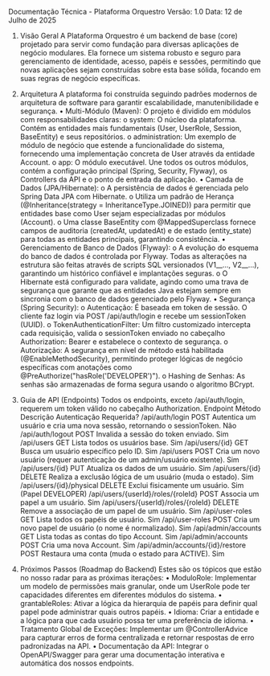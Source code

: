 Documentação Técnica - Plataforma Orquestro
Versão: 1.0 Data: 12 de Julho de 2025
1. Visão Geral
A Plataforma Orquestro é um backend de base (core) projetado para servir como fundação para diversas aplicações de negócio modulares. Ela fornece um sistema robusto e seguro para gerenciamento de identidade, acesso, papéis e sessões, permitindo que novas aplicações sejam construídas sobre esta base sólida, focando em suas regras de negócio específicas.
2. Arquitetura
A plataforma foi construída seguindo padrões modernos de arquitetura de software para garantir escalabilidade, manutenibilidade e segurança.
•	Multi-Módulo (Maven): O projeto é dividido em módulos com responsabilidades claras:
o	system: O núcleo da plataforma. Contém as entidades mais fundamentais (User, UserRole, Session, BaseEntity) e seus repositórios.
o	administration: Um exemplo de módulo de negócio que estende a funcionalidade do sistema, fornecendo uma implementação concreta de User através da entidade Account.
o	app: O módulo executável. Une todos os outros módulos, contém a configuração principal (Spring, Security, Flyway), os Controllers da API e o ponto de entrada da aplicação.
•	Camada de Dados (JPA/Hibernate):
o	A persistência de dados é gerenciada pelo Spring Data JPA com Hibernate.
o	Utiliza um padrão de Herança (@Inheritance(strategy = InheritanceType.JOINED)) para permitir que entidades base como User sejam especializadas por módulos (Account).
o	Uma classe BaseEntity com @MappedSuperclass fornece campos de auditoria (createdAt, updatedAt) e de estado (entity_state) para todas as entidades principais, garantindo consistência.
•	Gerenciamento de Banco de Dados (Flyway):
o	A evolução do esquema do banco de dados é controlada por Flyway. Todas as alterações na estrutura são feitas através de scripts SQL versionados (V1__..., V2__...), garantindo um histórico confiável e implantações seguras.
o	O Hibernate está configurado para validate, agindo como uma trava de segurança que garante que as entidades Java estejam sempre em sincronia com o banco de dados gerenciado pelo Flyway.
•	Segurança (Spring Security):
o	Autenticação: É baseada em token de sessão. O cliente faz login via POST /api/auth/login e recebe um sessionToken (UUID).
o	TokenAuthenticationFilter: Um filtro customizado intercepta cada requisição, valida o sessionToken enviado no cabeçalho Authorization: Bearer <token> e estabelece o contexto de segurança.
o	Autorização: A segurança em nível de método está habilitada (@EnableMethodSecurity), permitindo proteger lógicas de negócio específicas com anotações como @PreAuthorize("hasRole('DEVELOPER')").
o	Hashing de Senhas: As senhas são armazenadas de forma segura usando o algoritmo BCrypt.

3. Guia de API (Endpoints)
Todos os endpoints, exceto /api/auth/login, requerem um token válido no cabeçalho Authorization.
Endpoint	Método	Descrição	Autenticação Requerida?
/api/auth/login	POST	Autentica um usuário e cria uma nova sessão, retornando o sessionToken.	Não
/api/auth/logout	POST	Invalida a sessão do token enviado.	Sim
/api/users	GET	Lista todos os usuários base.	Sim
/api/users/{id}	GET	Busca um usuário específico pelo ID.	Sim
/api/users	POST	Cria um novo usuário (requer autenticação de um admin/usuário existente).	Sim
/api/users/{id}	PUT	Atualiza os dados de um usuário.	Sim
/api/users/{id}	DELETE	Realiza a exclusão lógica de um usuário (muda o estado).	Sim
/api/users/{id}/physical	DELETE	Exclui fisicamente um usuário.	Sim (Papel DEVELOPER)
/api/users/{userId}/roles/{roleId}	POST	Associa um papel a um usuário.	Sim
/api/users/{userId}/roles/{roleId}	DELETE	Remove a associação de um papel de um usuário.	Sim
/api/user-roles	GET	Lista todos os papéis de usuário.	Sim
/api/user-roles	POST	Cria um novo papel de usuário (o nome é normalizado).	Sim
/api/admin/accounts	GET	Lista todas as contas do tipo Account.	Sim
/api/admin/accounts	POST	Cria uma nova Account.	Sim
/api/admin/accounts/{id}/restore	POST	Restaura uma conta (muda o estado para ACTIVE).	Sim


4. Próximos Passos (Roadmap do Backend)
Estes são os tópicos que estão no nosso radar para as próximas iterações:
•	ModuloRole: Implementar um modelo de permissões mais granular, onde um UserRole pode ter capacidades diferentes em diferentes módulos do sistema.
•	grantableRoles: Ativar a lógica da hierarquia de papéis para definir qual papel pode administrar quais outros papéis.
•	Idioma: Criar a entidade e a lógica para que cada usuário possa ter uma preferência de idioma.
•	Tratamento Global de Exceções: Implementar um @ControllerAdvice para capturar erros de forma centralizada e retornar respostas de erro padronizadas na API.
•	Documentação da API: Integrar o OpenAPI/Swagger para gerar uma documentação interativa e automática dos nossos endpoints.
